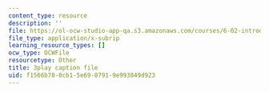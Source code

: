 ```yaml
---
content_type: resource
description: ''
file: https://ol-ocw-studio-app-qa.s3.amazonaws.com/courses/6-02-introduction-to-eecs-ii-digital-communication-systems-fall-2012/f1566b780cb15e6987919e993849d923_2QxgN2ugcMY.vtt
file_type: application/x-subrip
learning_resource_types: []
ocw_type: OCWFile
resourcetype: Other
title: 3play caption file
uid: f1566b78-0cb1-5e69-8791-9e993849d923
---
```

